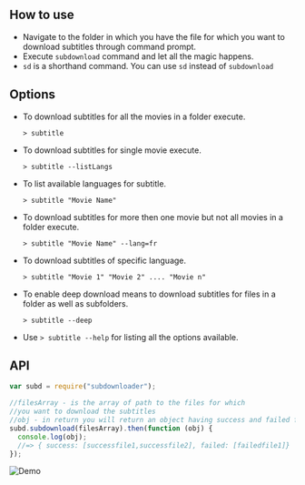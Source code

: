 ## How to use

- Navigate to the folder in which you have the file for which you want to download subtitles through command prompt.
- Execute `subdownload` command and let all the magic happens.
- `sd` is a shorthand command. You can use `sd` instead of `subdownload`

## Options

- To download subtitles for all the movies in a folder execute.

  `> subtitle`

- To download subtitles for single movie execute.

  `> subtitle --listLangs`

- To list available languages for subtitle.

  `> subtitle "Movie Name"`

- To download subtitles for more then one movie but not all movies in a folder execute.

  `> subtitle "Movie Name" --lang=fr`

- To download subtitles of specific language.

  `> subtitle "Movie 1" "Movie 2" .... "Movie n"`

- To enable deep download means to download subtitles for files in a folder as well as subfolders.

  `> subtitle --deep`

- Use `> subtitle --help` for listing all the options available.

## API

```js
var subd = require("subdownloader");

//filesArray - is the array of path to the files for which
//you want to download the subtitles
//obj - in return you will return an object having success and failed files array
subd.subdownload(filesArray).then(function (obj) {
  console.log(obj);
  //=> { success: [successfile1,successfile2], failed: [failedfile1]}
});
```

![Demo](https://media.giphy.com/media/r5GxhHSxVnET30yzkU/giphy.gif)
